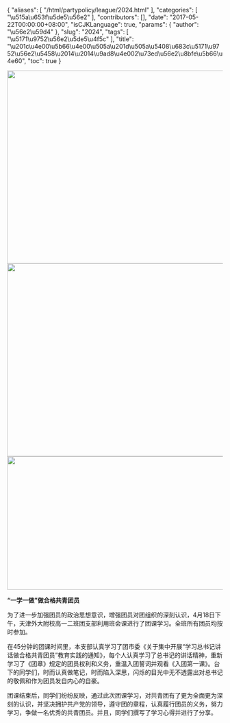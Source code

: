 {
    "aliases": [
        "/html/partypolicy/league/2024.html"
    ],
    "categories": [
        "\u515a\u653f\u5de5\u56e2"
    ],
    "contributors": [],
    "date": "2017-05-22T00:00:00+08:00",
    "isCJKLanguage": true,
    "params": {
        "author": "\u56e2\u59d4"
    },
    "slug": "2024",
    "tags": [
        "\u5171\u9752\u56e2\u5de5\u4f5c"
    ],
    "title": "\u201c\u4e00\u5b66\u4e00\u505a\u201d\u505a\u5408\u683c\u5171\u9752\u56e2\u5458\u2014\u2014\u9ad8\u4e002\u73ed\u56e2\u8bfe\u5b66\u4e60",
    "toc": true
}


<img
    src="https://cdn.tfls.online/mirror/full/bb37faeccf20018dd7a5449814c8a460cab6c993.jpg"
    style="display:block;margin-left:auto;margin-right:auto;"
    decoding="async"
    fetchpriority="auto"
    loading="lazy"
    height="450"
    width="600"
/>
<img
    src="https://cdn.tfls.online/mirror/full/4550a0df388e21986236f8ea68d900350ce315bf.jpg"
    style="display:block;margin-left:auto;margin-right:auto;"
    decoding="async"
    fetchpriority="auto"
    loading="lazy"
    height="450"
    width="600"
/>
<img
    src="https://cdn.tfls.online/mirror/full/f2fa5ecaf5fed9959a83f11f40c4467df8f4f235.jpg"
    style="display:block;margin-left:auto;margin-right:auto;"
    decoding="async"
    fetchpriority="auto"
    loading="lazy"
    height="311"
    width="600"
/>







**“一学一做”做合格共青团员**




为了进一步加强团员的政治思想意识，增强团员对团组织的深刻认识，4月18日下午，天津外大附校高一二班团支部利用班会课进行了团课学习。全班所有团员均按时参加。




在45分钟的团课时间里，本支部认真学习了团市委《关于集中开展“学习总书记讲话做合格共青团员”教育实践的通知》，每个人认真学习了总书记的讲话精神，重新学习了《团章》规定的团员权利和义务，重温入团誓词并观看《入团第一课》。台下的同学们，时而认真做笔记，时而陷入深思，闪烁的目光中无不透露出对总书记的敬佩和作为团员发自内心的自豪。




团课结束后，同学们纷纷反映，通过此次团课学习，对共青团有了更为全面更为深刻的认识，并坚决拥护共产党的领导，遵守团的章程，认真履行团员的义务，努力学习，争做一名优秀的共青团员。并且，同学们撰写了学习心得并进行了分享。



  


